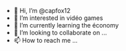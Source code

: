 - 👋 Hi, I’m @capfox12
- 👀 I’m interested in vidéo games
- 🌱 I’m currently learning the économy
- 💞️ I’m looking to collaborate on ...
- 📫 How to reach me ...

<!---
capfox12/capfox12 is a ✨ special ✨ repository because its `README.md` (this file) appears on your GitHub profile.
You can click the Preview link to take a look at your changes.
--->
